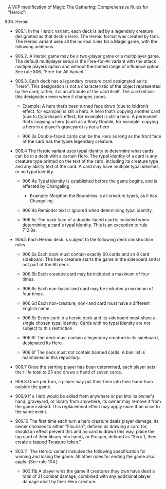 A WIP modification of Magic The Gathering: Comprehensive Rules for "Heroic":


906. Heroic

* 906.1. In the Heroic variant, each deck is led by a legendary creature designated as that deck's Hero. The Heroic format was created by fans. The Heroic variant uses all the normal rules for a Magic game, with the following additions.

* 906.2. A Heroic game may be a two-player game or a multiplayer game. The default multiplayer setup is the Free-for-All variant with the attack multiple players option and without the limited range of influence option. See rule 806, “Free-for-All Variant.”

* 906.3. Each deck has a legendary creature card designated as its "Hero". This designation is not a characteristic of the object represented by the card; rather, it is an attribute of the card itself. The card retains this designation even when it changes zones.
	* Example: A hero that’s been turned face down (due to Ixidron’s effect, for example) is still a hero. A hero that’s copying another card (due to Cytoshape’s effect, for example) is still a hero. A permanent that’s copying a hero (such as a Body Double, for example, copying a hero in a player’s graveyard) is not a hero

	* 906.3a Double-faced cards can be the Hero as long as the front face of the card has the types legendary creature.

* 906.4 The Heroic variant uses typal identity to determine what cards can be in a deck with a certain Hero. The typal identity of a card is any creature type printed on the text of the card, including its creature type and any ability text of the card. A card may have multiple typal idenities, or no typal identity.

	* 906.4a Typal identity is established before the game begins, and is affected by Changeling.
		* Example: Morphon the Boundless is all creature types, as it has Changeling.

	* 906.4b Reminder text is ignored when determining typal identity.

	* 906.5c The back face of a double-faced card is included when determining a card's typal identity. This is an exception to rule 712.8a.

* 906.5 Each Heroic deck is subject to the following deck construction rules.

	* 906.6a Each deck must contain exactly 60 cards and an 8 card sideboard. The hero creature starts the game in the sideboard and is not part of the 60 deck.

	* 906.6b Each creature card may be included a maximum of four times.

	* 906.6c Each non-basic land card may be included a maximum of four times.

	* 906.6d Each non-creature, non-land card must have a different English name.

	* 906.6e Every card in a heroic deck and its sideboard must share a single chosen typal identity. Cards with no typal identity are not subject to this restriction.

	* 906.6f The deck must contain a legendary creature in its sideboard, designated its Hero.

	* 906.6f The deck must not contain banned cards. A ban list is maintained in this repository.

* 906.7 Once the starting player has been determined, each player sets their life total to 25 and draws a hand of seven cards.

* 906.8 Once per turn, a player may put their hero into their hand from outside the game. 

* 906.9 If a Hero would be exiled from anywhere or put into its owner's hand, graveyard, or library from anywhere, its owner may remove it from the game instead. This replacement effect may apply more than once to the same event.

* 906.10 The first time each turn a hero creature deals player damage, its owner chooses to either "Flourish", defined as drawing a card (or, should an effect prevent this and no card is drawn this way, place the top card of their library into hand), or Prosper, defined as "Scry 1, then create a tapped Treasure token."

* 903.11. The Heroic variant includes the following specification for winning and losing the game.
All other rules for ending the game also apply. (See rule 104.)
	* 903.11b A player wins the game if creatures they own have dealt a total of 21 combat damage, combined with any additional player damage dealt by their Hero creature.
